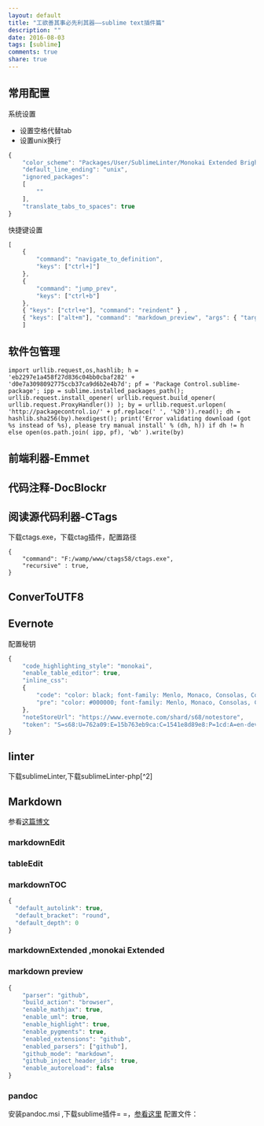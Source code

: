 ```yaml
---
layout: default
title: "工欲善其事必先利其器——sublime text插件篇"
description: ""
date: 2016-08-03
tags: [sublime]
comments: true
share: true
---
```


## 常用配置

系统设置  
* 设置空格代替tab  
* 设置unix换行

```js
{
    "color_scheme": "Packages/User/SublimeLinter/Monokai Extended Bright (SL).tmTheme",
    "default_line_ending": "unix",
    "ignored_packages":
    [
        ""
    ],
    "translate_tabs_to_spaces": true
}

```
快捷键设置

```js
[
    {
        "command": "navigate_to_definition",
        "keys": ["ctrl+]"]
    },
    {
        "command": "jump_prev",
        "keys": ["ctrl+b"]
    },
    { "keys": ["ctrl+e"], "command": "reindent" } ,
    { "keys": ["alt+m"], "command": "markdown_preview", "args": { "target": "browser"} },
    ]

```

## 软件包管理

```
import urllib.request,os,hashlib; h = 'eb2297e1a458f27d836c04bb0cbaf282' + 'd0e7a3098092775ccb37ca9d6b2e4b7d'; pf = 'Package Control.sublime-package'; ipp = sublime.installed_packages_path(); urllib.request.install_opener( urllib.request.build_opener( urllib.request.ProxyHandler()) ); by = urllib.request.urlopen( 'http://packagecontrol.io/' + pf.replace(' ', '%20')).read(); dh = hashlib.sha256(by).hexdigest(); print('Error validating download (got %s instead of %s), please try manual install' % (dh, h)) if dh != h else open(os.path.join( ipp, pf), 'wb' ).write(by)
```

## 前端利器-Emmet

## 代码注释-DocBlockr

## 阅读源代码利器-CTags
下载ctags.exe，下载ctag插件，配置路径

```
{
    "command": "F:/wamp/www/ctags58/ctags.exe",
    "recursive" : true,
}
```

## ConverToUTF8

## Evernote
配置秘钥

```js
{
    "code_highlighting_style": "monokai",
    "enable_table_editor": true,
    "inline_css":
    {
        "code": "color: black; font-family: Menlo, Monaco, Consolas, Courier New, monospace; font-size: 14px;",
        "pre": "color: #000000; font-family: Menlo, Monaco, Consolas, Courier New, monospace; font-size: 14px; white-space: pre-wrap; word-wrap: break-word; background-color: #f8f8f8; border: 1px solid #cccccc; border-radius: 3px; overflow: auto; padding: 6px 10px; margin-bottom: 10px;"
    },
    "noteStoreUrl": "https://www.evernote.com/shard/s68/notestore",
    "token": "S=s68:U=762a09:E=15b763eb9ca:C=1541e8d89e8:P=1cd:A=en-devtoken:V=2:H=c024eb7b17de8fbb4a01e95bc59d8a06"
}
```

## linter
下载sublimeLinter,下载sublimeLinter-php[^2]
## Markdown
参看[这篇博文](http://frank19900731.github.io/blog/2015/04/13/zai-sublime-zhong-pei-zhi-markdown-huan-jing/)
### markdownEdit

### tableEdit

### markdownTOC

```js
{
  "default_autolink": true,
  "default_bracket": "round",
  "default_depth": 0
}
```

### markdownExtended ,monokai Extended

### markdown preview

```js
{
    "parser": "github",
    "build_action": "browser",
    "enable_mathjax": true,
    "enable_uml": true,
    "enable_highlight": true,
    "enable_pygments": true,
    "enabled_extensions": "github",
    "enabled_parsers": ["github"],
    "github_mode": "markdown",
    "github_inject_header_ids": true,
    "enable_autoreload": false
}
```

### pandoc
安装pandoc.msi ,下载sublime插件= =，[参看这里](http://www.yangzhiping.com/tech/pandoc.html)
配置文件：

[http://www.jianshu.com/p/e60cc2f76f12]: http://www.jianshu.com/p/e60cc2f76f12  
